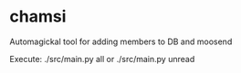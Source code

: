# chamsi

Automagickal tool for adding members to DB and moosend

Execute:
    ./src/main.py all
or 
    ./src/main.py unread

